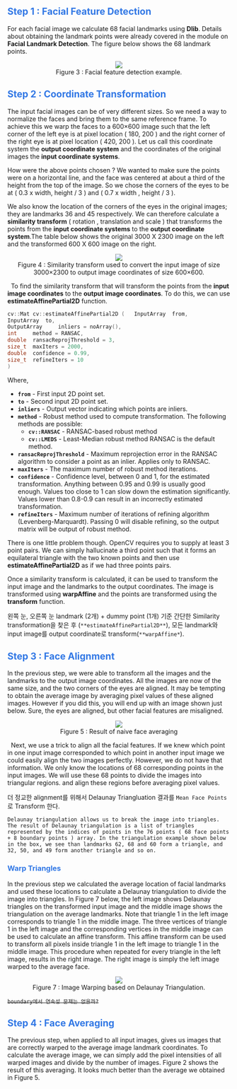 ## <font style = "color:rgb(50,120,229)">Step 1 : Facial Feature Detection</font>

For each facial image we calculate 68 facial landmarks using **Dlib**. Details about obtaining the landmark points were  already covered in the module on **Facial Landmark Detection**. The figure below shows the 68 landmark points.
<center> <a href="https://www.learnopencv.com/wp-content/uploads/2017/12/opcv4face-w4-m4-facialFeature.jpg"><img src = "https://www.learnopencv.com/wp-content/uploads/2017/12/opcv4face-w4-m4-facialFeature.jpg"/></a></center>
<center>Figure 3 : Facial feature detection example.</center>

## <font style = "color:rgb(50,120,229)">Step 2 : Coordinate Transformation</font>

The input facial images can be of very different sizes. So we need a way to normalize the faces and bring them to the same reference frame.  To achieve this we warp the faces to a 600×600 image such that the left corner of the left eye is at pixel location ( 180, 200 ) and the right corner of the right eye is at pixel location ( 420, 200 ). Let us call this coordinate system the **output coordinate system** and the coordinates of the original images the **input coordinate systems**.

How were the above points chosen ? We wanted to make sure the points were on a horizontal line, and the face was centered at about a third of the height from the top of the image.  So we chose the corners of the eyes to be at ( 0.3 x width, height / 3 ) and ( 0.7 x width , height / 3 ).

We also know the location of the corners of the eyes in the original images; they are landmarks 36 and 45 respectively. We can therefore calculate a **similarity transform** ( rotation , translation and scale ) that transforms the points from the **input coordinate systems** to the **output coordinate system**.The table below shows the original 3000 X 2300 image on the left and the transformed 600 X 600 image on the right.
<center> <a href="https://www.learnopencv.com/wp-content/uploads/2017/12/opcv4face-w4-m4-similaritytransform.jpg"><img src = "https://www.learnopencv.com/wp-content/uploads/2017/12/opcv4face-w4-m4-similaritytransform.jpg"/></a></center>
    <center>Figure 4 : Similarity transform used to convert the input image of size 3000×2300 to output image coordinates of size 600×600.</center>

&nbsp;
To find the similarity transform that will transform the points from the **input image coordinates** to the **output image coordinates**. To do this, we can use **estimateAffinePartial2D** function.

```cpp
cv::Mat cv::estimateAffinePartial2D	(	InputArray 	from,
InputArray 	to,
OutputArray 	inliers = noArray(),
int 	method = RANSAC,
double 	ransacReprojThreshold = 3,
size_t 	maxIters = 2000,
double 	confidence = 0.99,
size_t 	refineIters = 10 
)	
```
 
Where,

- **`from`** - First input 2D point set.
- **`to`** - Second input 2D point set.
- **`inliers`** - Output vector indicating which points are inliers.
- **`method`** - Robust method used to compute transformation. The following methods are possible:
  - **`cv::RANSAC`** - RANSAC-based robust method
  - **`cv::LMEDS`** - Least-Median robust method RANSAC is the default method.
- **`ransacReprojThreshold`** - Maximum reprojection error in the RANSAC algorithm to consider a point as an inlier. Applies only to RANSAC.
- **`maxIters`** - The maximum number of robust method iterations.
- **`confidence`** - Confidence level, between 0 and 1, for the estimated transformation. Anything between 0.95 and 0.99 is usually good enough. Values too close to 1 can slow down the estimation significantly. Values lower than 0.8-0.9 can result in an incorrectly estimated transformation.
- **`refineIters`** - Maximum number of iterations of refining algorithm (Levenberg-Marquardt). Passing 0 will disable refining, so the output matrix will be output of robust method.

There is one little problem though. OpenCV requires you to supply at least 3 point pairs. We can simply hallucinate a third point such that it forms an equilateral triangle with the two known points and then use **estimateAffinePartial2D** as if we had three points pairs.

Once a similarity transform is calculated, it can be used to transform the input image and the landmarks to the output coordinates. The image is transformed using **warpAffine** and the points are transformed using the **transform** function.


왼쪽 눈, 오른쪽 눈 landmark (2개) + dummy point (1개) 기준 간단한 Similarity transformation을 찾은 후 (`**estimateAffinePartial2D**`),
모든 landmark와 input image를 output coordinate로 transform(`**warpAffine*`).

## <font style = "color:rgb(50,120,229)">Step 3 : Face Alignment</font>

In the previous step, we were able to transform all the images and the landmarks to the output image coordinates. All the images are now of the same size, and the two corners of the eyes are aligned. It may be tempting to obtain the average image by averaging pixel values of these aligned images. However if you did this, you will end up with an image shown just below. Sure, the eyes are aligned, but other facial features are misaligned.
<center> <a href="https://www.learnopencv.com/wp-content/uploads/2017/12/opcv4face-w4-m4-naiveFaceAveraging.jpg"><img src = "https://www.learnopencv.com/wp-content/uploads/2017/12/opcv4face-w4-m4-naiveFaceAveraging.jpg"/></a></center>
<center>Figure 5 : Result of naive face averaging</center>

&nbsp;
Next, we use a trick to align all the facial features. If we knew which point in one input image corresponded to which point in another input image we could easily align the two images perfectly. However, we do not have that information. We only know the locations of 68 corresponding points in the input images. We will use these 68 points to divide the images into triangular regions. and align these regions before averaging pixel values.

더 정교한 alignment를 위해서 Delaunay Triangluation 결과를 `Mean Face Points`로 Transform 한다. 

```
Delaunay triangulation allows us to break the image into triangles.  The result of Delaunay triangulation is a list of triangles represented by the indices of points in the 76 points ( 68 face points + 8 boundary points ) array. In the triangulation example shown below in the box, we see than landmarks 62, 68 and 60 form a triangle, and 32, 50, and 49 form another triangle and so on.
```

### <font style = "color:rgb(50,120,229)">Warp Triangles</font>

In the previous step we calculated the average location of facial landmarks and used these locations to calculate a Delaunay triangulation to divide the image into triangles. In Figure 7 below, the left image shows Delaunay triangles on the transformed input image and the middle image shows the triangulation on the average landmarks. Note that triangle 1 in the left image corresponds to triangle 1 in the middle image. The three vertices of triangle 1 in the left image and the corresponding vertices in the middle image can be used to calculate an affine transform. This affine transform can be used to transform all pixels inside triangle 1 in the left image to triangle 1 in the middle image. This procedure when repeated for every triangle in the left image, results in the right image. The right image is simply the left image warped to the average face.
<center> <a href="https://www.learnopencv.com/wp-content/uploads/2017/12/opcv4face-w4-m4-warpingBasedDelauny.jpg"><img src = "https://www.learnopencv.com/wp-content/uploads/2017/12/opcv4face-w4-m4-warpingBasedDelauny.jpg"/></a></center>
<center>Figure 7 : Image Warping based on Delaunay Triangulation.</center>


~~`boundary에서 연속성 문제는 없을까?`~~

## <font style = "color:rgb(50,120,229)">Step 4 : Face Averaging</font>

The previous step, when applied to all input images, gives us images that are correctly warped to the average image landmark coordinates. To calculate the average image, we can simply add the pixel intensities of all warped images and divide by the number of images. Figure 2 shows the result of this averaging. It looks much better than the average we obtained in Figure 5.
